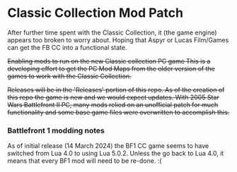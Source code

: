 # Classic Collection Mod Patch
After further time spent with the Classic Collection, it (the game engine) appears too broken to worry about.
Hoping that Aspyr or Lucas Film/Games can get the FB CC into a functional state.

~~Enabling mods to run on the new Classic collection PC game
This is a developing effort to get the  PC Mod Maps from the older version of the games to work with the Classic Collection.~~

~~Releases will be in the 'Releases' portion of this repo.
As of the creation of this repo the game is new and we would expect updates.
With 2005 Star Wars Battlefront II PC, many mods relied on an unofficial patch for much functionality and some base game files were overwritten to accomplish this.~~


### Battlefront 1 modding notes
As of initial release (14 March 2024) the BF1 CC game seems to have switched from Lua 4.0 to using Lua 5.0.2. Unless the go back to Lua 4.0, it means that every BF1 mod will need to be re-done. :(

